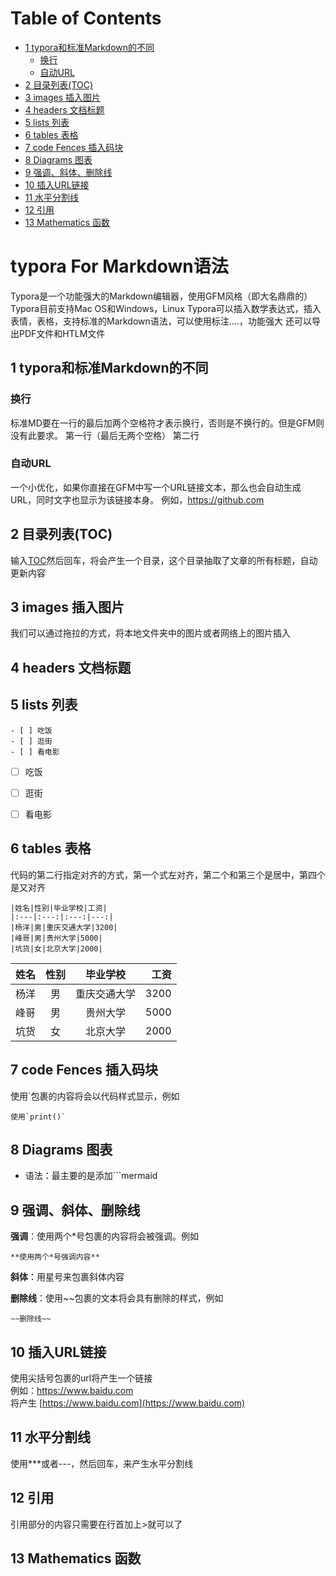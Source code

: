 
[TOC]:#

# Table of Contents
- [1 typora和标准Markdown的不同](#1-typora和标准markdown的不同)
    - [换行](#换行)
    - [自动URL](#自动url)
- [2 目录列表(TOC)](#2-目录列表toc)
- [3 images 插入图片](#3-images-插入图片)
- [4 headers 文档标题](#4-headers-文档标题)
- [5 lists 列表](#5-lists-列表)
- [6 tables 表格](#6-tables-表格)
- [7 code Fences 插入码块](#7-code-fences-插入码块)
- [8 Diagrams 图表](#8-diagrams-图表)
- [9 强调、斜体、删除线](#9-强调斜体删除线)
- [10 插入URL链接](#10-插入url链接)
- [11 水平分割线](#11-水平分割线)
- [12 引用](#12-引用)
- [13 Mathematics 函数](#13-mathematics-函数)



# typora For Markdown语法
Typora是一个功能强大的Markdown编辑器，使用GFM风格（即大名鼎鼎的）
Typora目前支持Mac OS和Windows，Linux
Typora可以插入数学表达式，插入表情，表格，支持标准的Markdown语法，可以使用标注....，功能强大
还可以导出PDF文件和HTLM文件

## 1 typora和标准Markdown的不同

### 换行
标准MD要在一行的最后加两个空格符才表示换行，否则是不换行的。但是GFM则没有此要求。
第一行（最后无两个空格）
第二行

### 自动URL
一个小优化，如果你直接在GFM中写一个URL链接文本，那么也会自动生成URL，同时文字也显示为该链接本身。
例如，https://github.com

## 2 目录列表(TOC)
输入[TOC]然后回车，将会产生一个目录，这个目录抽取了文章的所有标题，自动更新内容



## 3 images 插入图片
我们可以通过拖拉的方式，将本地文件夹中的图片或者网络上的图片插入


## 4 headers 文档标题

## 5 lists 列表
```
- [ ] 吃饭
- [ ] 逛街
- [ ] 看电影
```

- [ ] 吃饭
- [ ] 逛街
- [ ] 看电影


## 6 tables 表格
代码的第二行指定对齐的方式，第一个式左对齐，第二个和第三个是居中，第四个是又对齐

```
|姓名|性别|毕业学校|工资|
|:---|:---:|:---:|---:|
|杨洋|男|重庆交通大学|3200|
|峰哥|男|贵州大学|5000|
|坑货|女|北京大学|2000|
```

|姓名|性别|毕业学校|工资|
|:---|:---:|:---:|---:|
|杨洋|男|重庆交通大学|3200|
|峰哥|男|贵州大学|5000|
|坑货|女|北京大学|2000|


## 7 code Fences 插入码块
使用`包裹的内容将会以代码样式显示，例如
```
使用`print()`
```


## 8 Diagrams 图表
- 语法：最主要的是添加```mermaid


## 9 强调、斜体、删除线

**强调**：使用两个*号包裹的内容将会被强调。例如
```
**使用两个*号强调内容**
```
**斜体**：用星号来包裹斜体内容

**删除线**：使用~~包裹的文本将会具有删除的样式，例如
```
~~删除线~~
```


## 10 插入URL链接
使用尖括号包裹的url将产生一个链接  
例如：<https://www.baidu.com>  
将产生 [https://www.baidu.com](https://www.baidu.com)

## 11 水平分割线
使用***或者---，然后回车，来产生水平分割线

## 12 引用
引用部分的内容只需要在行首加上>就可以了


## 13 Mathematics 函数


